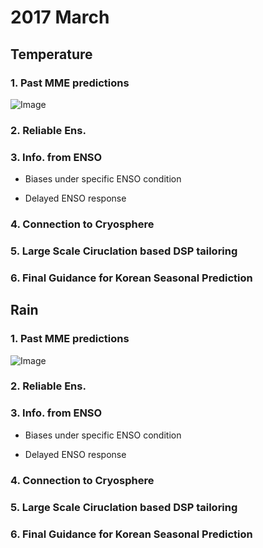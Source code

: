 # 2017 March

## Temperature

### 1. Past MME predictions
![Image](src)

### 2. Reliable Ens.

### 3. Info. from ENSO
- Biases under specific ENSO condition 

- Delayed ENSO response 

### 4. Connection to Cryosphere 

### 5. Large Scale Ciruclation based DSP tailoring

### 6. Final Guidance for Korean Seasonal Prediction

## 
## Rain

### 1. Past MME predictions
![Image](src)

### 2. Reliable Ens.

### 3. Info. from ENSO
- Biases under specific ENSO condition 

- Delayed ENSO response 

### 4. Connection to Cryosphere 

### 5. Large Scale Ciruclation based DSP tailoring

### 6. Final Guidance for Korean Seasonal Prediction

